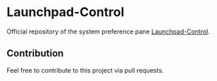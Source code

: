 Launchpad-Control
=================

Official repository of the system preference pane [Launchpad-Control][1].

Contribution
------------

Feel free to contribute to this project via pull requests.

[1]:http://chaosspace.de/launchpad-control/